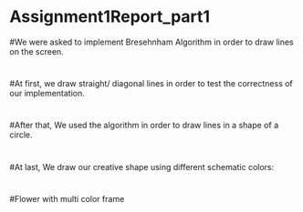 # Assignment1Report_part1 
#We were asked to implement Bresehnham Algorithm in order to draw lines on the screen.
#
#At first, we draw straight/ diagonal lines in order to test the correctness of our implementation.
#
#After that, We used the algorithm in order to draw lines in a shape of a circle.
#
#At last, We draw our creative shape using different schematic colors:
#
#Flower with multi color frame
